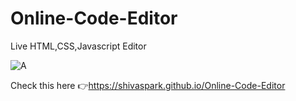 # Online-Code-Editor
Live HTML,CSS,Javascript Editor

![A](https://github.com/Shivaspark/Online-Code-Editor/assets/116962805/1b6178da-3e66-4ccc-b9d7-628ab3433bda)

Check this here 👉https://shivaspark.github.io/Online-Code-Editor
